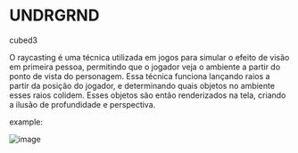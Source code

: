 # UNDRGRND
cubed3


O raycasting é uma técnica utilizada em jogos para simular o efeito de visão em primeira pessoa, permitindo que o jogador veja o ambiente a partir do ponto de vista do personagem. Essa técnica funciona lançando raios a partir da posição do jogador, e determinando quais objetos no ambiente esses raios colidem. Esses objetos são então renderizados na tela, criando a ilusão de profundidade e perspectiva.

example: 

![image](https://user-images.githubusercontent.com/72941725/235737370-4ef4df4b-04e4-40cd-8d08-eca4e0dea9da.png)
